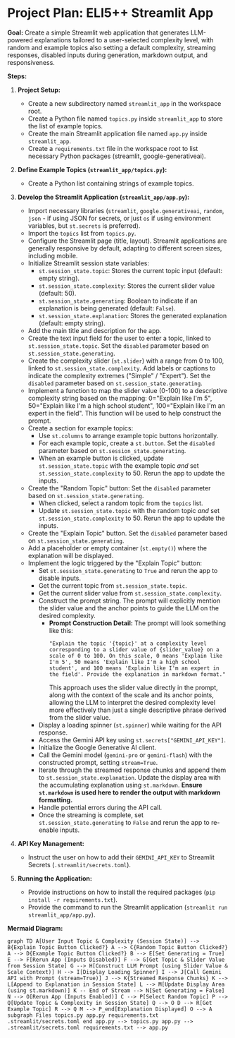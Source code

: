 # Project Plan: ELI5++ Streamlit App

**Goal:** Create a simple Streamlit web application that generates LLM-powered explanations tailored to a user-selected complexity level, with random and example topics also setting a default complexity, streaming responses, disabled inputs during generation, markdown output, and responsiveness.

**Steps:**

1.  **Project Setup:**
    *   Create a new subdirectory named `streamlit_app` in the workspace root.
    *   Create a Python file named `topics.py` inside `streamlit_app` to store the list of example topics.
    *   Create the main Streamlit application file named `app.py` inside `streamlit_app`.
    *   Create a `requirements.txt` file in the workspace root to list necessary Python packages (streamlit, google-generativeai).

2.  **Define Example Topics (`streamlit_app/topics.py`):**
    *   Create a Python list containing strings of example topics.

3.  **Develop the Streamlit Application (`streamlit_app/app.py`):**
    *   Import necessary libraries (`streamlit`, `google.generativeai`, `random`, `json` - if using JSON for secrets, or just `os` if using environment variables, but `st.secrets` is preferred).
    *   Import the `topics` list from `topics.py`.
    *   Configure the Streamlit page (title, layout). Streamlit applications are generally responsive by default, adapting to different screen sizes, including mobile.
    *   Initialize Streamlit session state variables:
        *   `st.session_state.topic`: Stores the current topic input (default: empty string).
        *   `st.session_state.complexity`: Stores the current slider value (default: 50).
        *   `st.session_state.generating`: Boolean to indicate if an explanation is being generated (default: `False`).
        *   `st.session_state.explanation`: Stores the generated explanation (default: empty string).
    *   Add the main title and description for the app.
    *   Create the text input field for the user to enter a topic, linked to `st.session_state.topic`. Set the `disabled` parameter based on `st.session_state.generating`.
    *   Create the complexity slider (`st.slider`) with a range from 0 to 100, linked to `st.session_state.complexity`. Add labels or captions to indicate the complexity extremes ("Simple" / "Expert"). Set the `disabled` parameter based on `st.session_state.generating`.
    *   Implement a function to map the slider value (0-100) to a descriptive complexity string based on the mapping: 0="Explain like I'm 5", 50="Explain like I'm a high school student", 100="Explain like I'm an expert in the field". This function will be used to help construct the prompt.
    *   Create a section for example topics:
        *   Use `st.columns` to arrange example topic buttons horizontally.
        *   For each example topic, create a `st.button`. Set the `disabled` parameter based on `st.session_state.generating`.
        *   When an example button is clicked, update `st.session_state.topic` with the example topic *and* set `st.session_state.complexity` to 50. Rerun the app to update the inputs.
    *   Create the "Random Topic" button: Set the `disabled` parameter based on `st.session_state.generating`.
        *   When clicked, select a random topic from the `topics` list.
        *   Update `st.session_state.topic` with the random topic *and* set `st.session_state.complexity` to 50. Rerun the app to update the inputs.
    *   Create the "Explain Topic" button. Set the `disabled` parameter based on `st.session_state.generating`.
    *   Add a placeholder or empty container (`st.empty()`) where the explanation will be displayed.
    *   Implement the logic triggered by the "Explain Topic" button:
        *   Set `st.session_state.generating` to `True` and rerun the app to disable inputs.
        *   Get the current topic from `st.session_state.topic`.
        *   Get the current slider value from `st.session_state.complexity`.
        *   Construct the prompt string. The prompt will explicitly mention the slider value and the anchor points to guide the LLM on the desired complexity.
            *   **Prompt Construction Detail:** The prompt will look something like this:
                ```
                "Explain the topic '{topic}' at a complexity level corresponding to a slider value of {slider_value} on a scale of 0 to 100. On this scale, 0 means 'Explain like I'm 5', 50 means 'Explain like I'm a high school student', and 100 means 'Explain like I'm an expert in the field'. Provide the explanation in markdown format."
                ```
                This approach uses the slider value directly in the prompt, along with the context of the scale and its anchor points, allowing the LLM to interpret the desired complexity level more effectively than just a single descriptive phrase derived from the slider value.
        *   Display a loading spinner (`st.spinner`) while waiting for the API response.
        *   Access the Gemini API key using `st.secrets["GEMINI_API_KEY"]`.
        *   Initialize the Google Generative AI client.
        *   Call the Gemini model (`gemini-pro` or `gemini-flash`) with the constructed prompt, setting `stream=True`.
        *   Iterate through the streamed response chunks and append them to `st.session_state.explanation`. Update the display area with the accumulating explanation using `st.markdown`. **Ensure `st.markdown` is used here to render the output with markdown formatting.**
        *   Handle potential errors during the API call.
        *   Once the streaming is complete, set `st.session_state.generating` to `False` and rerun the app to re-enable inputs.

4.  **API Key Management:**
    *   Instruct the user on how to add their `GEMINI_API_KEY` to Streamlit Secrets (`.streamlit/secrets.toml`).

5.  **Running the Application:**
    *   Provide instructions on how to install the required packages (`pip install -r requirements.txt`).
    *   Provide the command to run the Streamlit application (`streamlit run streamlit_app/app.py`).

**Mermaid Diagram:**

```mermaid
graph TD A[User Input Topic & Complexity (Session State)] --> B{Explain Topic Button Clicked?} A --> C{Random Topic Button Clicked?} A --> D{Example Topic Button Clicked?} B --> E[Set Generating = True] E --> F[Rerun App (Inputs Disabled)] F --> G[Get Topic & Slider Value from Session State] G --> H[Construct LLM Prompt (using Slider Value & Scale Context)] H --> I[Display Loading Spinner] I --> J[Call Gemini API with Prompt (stream=True)] J --> K{Streamed Response Chunks} K --> L[Append to Explanation in Session State] L --> M[Update Display Area (using st.markdown)] K -- End of Stream --> N[Set Generating = False] N --> O[Rerun App (Inputs Enabled)] C --> P[Select Random Topic] P --> Q[Update Topic & Complexity in Session State] Q --> O D --> R[Get Example Topic] R --> Q M --> P_end[Explanation Displayed] O --> A subgraph Files topics.py app.py requirements.txt .streamlit/secrets.toml end app.py --> topics.py app.py --> .streamlit/secrets.toml requirements.txt --> app.py
